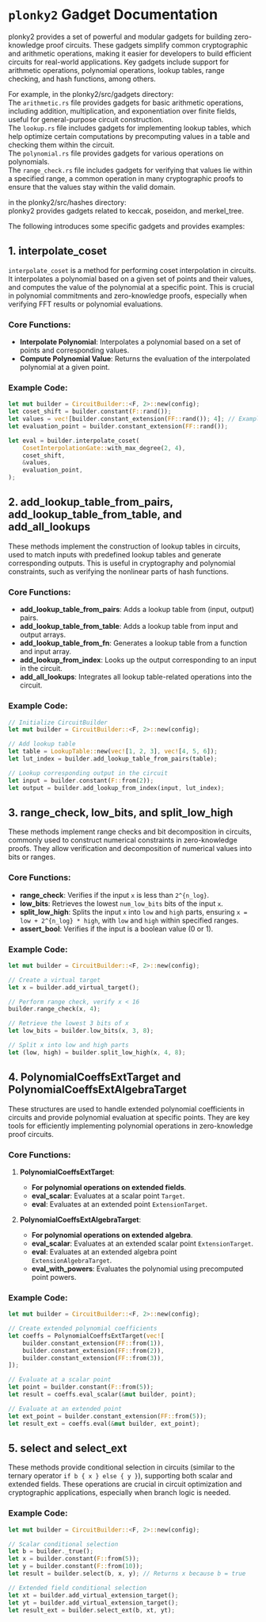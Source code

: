 # `plonky2` Gadget Documentation

plonky2 provides a set of powerful and modular gadgets for building zero-knowledge proof circuits. These gadgets simplify common cryptographic and arithmetic operations, making it easier for developers to build efficient circuits for real-world applications. Key gadgets include support for arithmetic operations, polynomial operations, lookup tables, range checking, and hash functions, among others.

For example, in the plonky2/src/gadgets directory:  
The `arithmetic.rs` file provides gadgets for basic arithmetic operations, including addition, multiplication, and exponentiation over finite fields, useful for general-purpose circuit construction.  
The `lookup.rs` file includes gadgets for implementing lookup tables, which help optimize certain computations by precomputing values in a table and checking them within the circuit.  
The `polynomial.rs` file provides gadgets for various operations on polynomials.  
The `range_check.rs` file includes gadgets for verifying that values lie within a specified range, a common operation in many cryptographic proofs to ensure that the values stay within the valid domain.

in the plonky2/src/hashes directory:  
plonky2 provides gadgets related to keccak, poseidon, and merkel_tree.

The following introduces some specific gadgets and provides examples:

## 1. interpolate_coset

`interpolate_coset` is a method for performing coset interpolation in circuits. It interpolates a polynomial based on a given set of points and their values, and computes the value of the polynomial at a specific point. This is crucial in polynomial commitments and zero-knowledge proofs, especially when verifying FFT results or polynomial evaluations.

### Core Functions:
- **Interpolate Polynomial**: Interpolates a polynomial based on a set of points and corresponding values.
- **Compute Polynomial Value**: Returns the evaluation of the interpolated polynomial at a given point.

### Example Code:
```rust
let mut builder = CircuitBuilder::<F, 2>::new(config);
let coset_shift = builder.constant(F::rand());
let values = vec![builder.constant_extension(FF::rand()); 4]; // Example values
let evaluation_point = builder.constant_extension(FF::rand());

let eval = builder.interpolate_coset(
    CosetInterpolationGate::with_max_degree(2, 4),
    coset_shift,
    &values,
    evaluation_point,
);
```
## 2. add_lookup_table_from_pairs, add_lookup_table_from_table, and add_all_lookups

These methods implement the construction of lookup tables in circuits, used to match inputs with predefined lookup tables and generate corresponding outputs. This is useful in cryptography and polynomial constraints, such as verifying the nonlinear parts of hash functions.

### Core Functions:
- **add_lookup_table_from_pairs**: Adds a lookup table from (input, output) pairs.
- **add_lookup_table_from_table**: Adds a lookup table from input and output arrays.
- **add_lookup_table_from_fn**: Generates a lookup table from a function and input array.
- **add_lookup_from_index**: Looks up the output corresponding to an input in the circuit.
- **add_all_lookups**: Integrates all lookup table-related operations into the circuit.

### Example Code:
```rust
// Initialize CircuitBuilder
let mut builder = CircuitBuilder::<F, 2>::new(config);

// Add lookup table
let table = LookupTable::new(vec![1, 2, 3], vec![4, 5, 6]);
let lut_index = builder.add_lookup_table_from_pairs(table);

// Lookup corresponding output in the circuit
let input = builder.constant(F::from(2));
let output = builder.add_lookup_from_index(input, lut_index);
```

## 3. range_check, low_bits, and split_low_high

These methods implement range checks and bit decomposition in circuits, commonly used to construct numerical constraints in zero-knowledge proofs. They allow verification and decomposition of numerical values into bits or ranges.

### Core Functions:
- **range_check**: Verifies if the input `x` is less than `2^{n_log}`.
- **low_bits**: Retrieves the lowest `num_low_bits` bits of the input `x`.
- **split_low_high**: Splits the input `x` into `low` and `high` parts, ensuring `x = low + 2^{n_log} * high`, with `low` and `high` within specified ranges.
- **assert_bool**: Verifies if the input is a boolean value (0 or 1).

### Example Code:
```rust
let mut builder = CircuitBuilder::<F, 2>::new(config);

// Create a virtual target
let x = builder.add_virtual_target();

// Perform range check, verify x < 16
builder.range_check(x, 4);

// Retrieve the lowest 3 bits of x
let low_bits = builder.low_bits(x, 3, 8);

// Split x into low and high parts
let (low, high) = builder.split_low_high(x, 4, 8);
```
## 4. PolynomialCoeffsExtTarget and PolynomialCoeffsExtAlgebraTarget

These structures are used to handle extended polynomial coefficients in circuits and provide polynomial evaluation at specific points. They are key tools for efficiently implementing polynomial operations in zero-knowledge proof circuits.

### Core Functions:
1. **PolynomialCoeffsExtTarget**:
   - **For polynomial operations on extended fields**.
   - **eval_scalar**: Evaluates at a scalar point `Target`.
   - **eval**: Evaluates at an extended point `ExtensionTarget`.

2. **PolynomialCoeffsExtAlgebraTarget**:
   - **For polynomial operations on extended algebra**.
   - **eval_scalar**: Evaluates at an extended scalar point `ExtensionTarget`.
   - **eval**: Evaluates at an extended algebra point `ExtensionAlgebraTarget`.
   - **eval_with_powers**: Evaluates the polynomial using precomputed point powers.

### Example Code:
```rust
let mut builder = CircuitBuilder::<F, 2>::new(config);

// Create extended polynomial coefficients
let coeffs = PolynomialCoeffsExtTarget(vec![
    builder.constant_extension(FF::from(1)),
    builder.constant_extension(FF::from(2)),
    builder.constant_extension(FF::from(3)),
]);

// Evaluate at a scalar point
let point = builder.constant(F::from(5));
let result = coeffs.eval_scalar(&mut builder, point);

// Evaluate at an extended point
let ext_point = builder.constant_extension(FF::from(5));
let result_ext = coeffs.eval(&mut builder, ext_point);
```

## 5. select and select_ext

These methods provide conditional selection in circuits (similar to the ternary operator `if b { x } else { y }`), supporting both scalar and extended fields. These operations are crucial in circuit optimization and cryptographic applications, especially when branch logic is needed.


### Example Code:
```rust
let mut builder = CircuitBuilder::<F, 2>::new(config);

// Scalar conditional selection
let b = builder._true();
let x = builder.constant(F::from(5));
let y = builder.constant(F::from(10));
let result = builder.select(b, x, y); // Returns x because b = true

// Extended field conditional selection
let xt = builder.add_virtual_extension_target();
let yt = builder.add_virtual_extension_target();
let result_ext = builder.select_ext(b, xt, yt);
```

